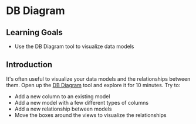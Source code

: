 # DB Diagram

## Learning Goals

- Use the DB Diagram tool to visualize data models

## Introduction

It's often useful to visualize your data models and the relationships between them. Open up the [DB Diagram](https://dbdiagram.io/d) tool and explore it for 10 minutes. Try to:

- Add a new column to an existing model
- Add a new model with a few different types of columns
- Add a new relationship between models
- Move the boxes around the views to visualize the relationships
